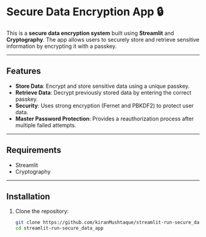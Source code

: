 # Secure Data Encryption App 🔒

This is a **secure data encryption system** built using **Streamlit** and **Cryptography**. The app allows users to securely store and retrieve sensitive information by encrypting it with a passkey. 

---

## Features

- **Store Data**: Encrypt and store sensitive data using a unique passkey.
- **Retrieve Data**: Decrypt previously stored data by entering the correct passkey.
- **Security**: Uses strong encryption (Fernet and PBKDF2) to protect user data.
- **Master Password Protection**: Provides a reauthorization process after multiple failed attempts.

---

## Requirements


- Streamlit
- Cryptography

---

## Installation

1. Clone the repository:

   ```bash
   git clone https://github.com/kiranMushtaque/streamlit-run-secure_data_app.git
   cd streamlit-run-secure_data_app
